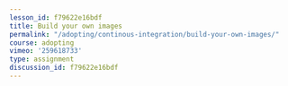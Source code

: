 ```yaml
---
lesson_id: f79622e16bdf
title: Build your own images
permalink: "/adopting/continous-integration/build-your-own-images/"
course: adopting
vimeo: '259618733'
type: assignment
discussion_id: f79622e16bdf
---
```



